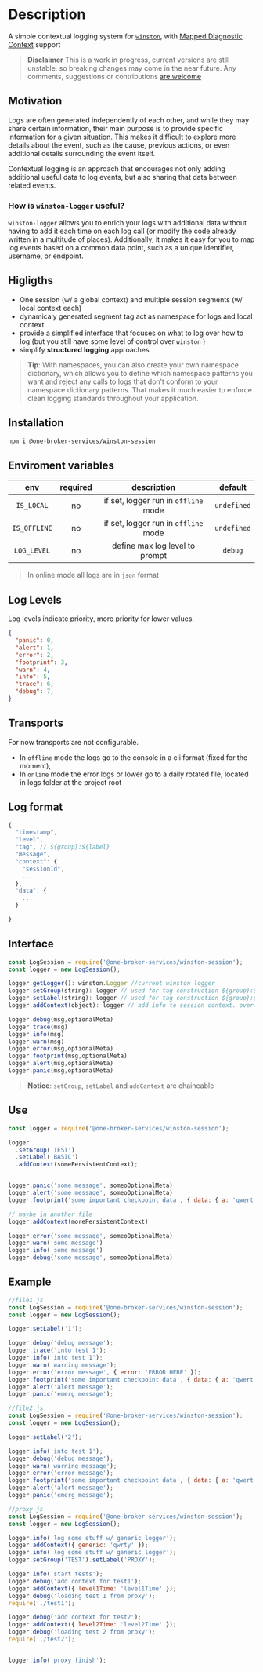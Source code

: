 # Description

A simple contextual logging system for [`winston`](<https://www.npmjs.com/package/winston>), with [Mapped Diagnostic Context](<https://logback.qos.ch/manual/mdc.html>)   support

> **Disclaimer**
This is a work in progress, current versions are still unstable, so breaking changes may come in the near future.
Any comments, suggestions or contributions [are welcome](<https://github.com/One-Broker-Services/winston-session/issues>)

## Motivation

Logs are often generated independently of each other, and while they may share certain information, their main purpose is to provide specific information for a given situation. This makes it difficult to explore more details about the event, such as the cause, previous actions, or even additional details surrounding the event itself.

Contextual logging is an approach that encourages not only adding additional useful data to log events, but also sharing that data between related events.

<!-- Con el registro contextual, los tokens de datos se agregan y eliminan de los eventos de registro durante el transcurso del tiempo de ejecución de la aplicación.
Según el flujo de trabajo de su aplicación, algunos de estos tokens se pueden compartir en varios eventos de registro o incluso en toda la aplicación. Mientras tanto, sus eventos de registro aún conservan información de registro principal, como nombres de métodos y seguimientos de pila. -->

<!-- winston es una popular herramienta de logging para javascript
Con winston, si bien es posible para cada evento registrar los datos necesarios manualmente en el momento del log como metadatos, -->
<!-- 
Often when there are lot of microservices and logs are been forwarded it becomes difficult to find the reason for error and sequence of events that might have caused the error. MDC approach helps to group together the events that are related to specific event for eg. Order Checkout failed or Payment Failure on Ecommerce site.As customer is unaware of the internal things it is wise idea to add some related information as correlationIds like { orderID: 101 } so it can be searched quickly. -->

### How is `winston-logger` useful?

`winston-logger` allows you to enrich your logs with additional data without having to add it each time on each log call (or modify the code already written in a multitude of places). Additionally, it makes it easy for you to map log events based on a common data point, such as a unique identifier, username, or endpoint.
<!-- Puede agregar y eliminar del contexto durante el transcurso de la aplicación sin tener que realizar un seguimiento de lo que se almacena en el contexto y dónde aparece en sus registros. -->

## Higligths

* One session (w/ a global context) and multiple session segments (w/ local context each)
* dynamicaly generated segment tag act as namespace for logs and local context
* provide a simplified interface that focuses on what to log over how to log (but you still have some level of control over `winston` )
* simplify **structured logging** approaches

> **Tip**: With namespaces, you can also create your own namespace dictionary, which allows you to define which namespace patterns you want and reject any calls to logs that don’t conform to your namespace dictionary patterns. That makes it much easier to enforce clean logging standards throughout your application.

<!-- * a `winston` logger can be particular for ona segment or can be shared for all segments (you decide) -->

<!-- * la session es una instancia unica que mantiene sus propiedades persistentes entre todos los ficheros una. Es ideal para los entornos serverless en los que cada llamada a la api es independiente (p.e una lambda unica)
* permite mantener un contexto compartido por todos los loggers de la session. este contexto se puede ir enriqueciendo durante la sesion en cualquier fu
* permite matener simultaneamente varios loggers independientes en una misma session.
Los un logger queda definido  por un label especifico. -->

## Installation

```bash
npm i @one-broker-services/winston-session
```

## Enviroment variables

|env|required|description|default|
|:--:|:--:|:--:|:--:|
|`IS_LOCAL`|no|if set, logger run in `offline` mode| `undefined` |
|`IS_OFFLINE`|no|if set, logger run in `offline` mode| `undefined` |
|`LOG_LEVEL`|no|define max log level to prompt| `debug` |

> In online mode all logs are in `json` format

## Log Levels

Log levels indicate priority, more priority for lower values.

```json
{
  "panic": 0,
  "alert": 1,
  "error": 2,
  "footprint": 3,
  "warn": 4,
  "info": 5,
  "trace": 6,
  "debug": 7,
}
```

## Transports

For now transports are not configurable.

* In `offline` mode the logs go to the console in a cli format (fixed for the moment),
* In `online` mode the error logs or lower go to a daily rotated file, located in logs folder at the project root

## Log format

```javascript
{
  "timestamp",
  "level",
  "tag", // ${group}:${label}
  "message",
  "context": {
    "sessionId",
    ...
  },
  "data": {
    ...
  }

}
```

## Interface

```javascript
const LogSession = require('@one-broker-services/winston-session');
const logger = new LogSession();

logger.getLogger(): winston.Logger //current winston logger
logger.setGroup(string): logger // used for tag construction ${group}:${label}
logger.setLabel(string): logger // used for tag construction ${group}:${label}
logger.addContext(object): logger // add info to session context. overwrite property if already exists. new context will be present in all logs from now on for the duration of the session

logger.debug(msg,optionalMeta)
logger.trace(msg)
logger.info(msg)
logger.warn(msg)
logger.error(msg,optionalMeta)
logger.footprint(msg,optionalMeta)
logger.alert(msg,optionalMeta)
logger.panic(msg,optionalMeta)

```

> **Notice**: `setGroup`, `setLabel` and `addContext` are chaineable

## Use

```javascript
const logger = require('@one-broker-services/winston-session');

logger
  .setGroup('TEST')
  .setLabel('BASIC')
  .addContext(somePersistentContext);


logger.panic('some message', someoOptionalMeta)
logger.alert('some message', someoOptionalMeta)
logger.footprint('some important checkpoint data', { data: { a: 'qwert' } });

// maybe in another file
logger.addContext(morePersistentContext) 

logger.error('some message', someoOptionalMeta)
logger.warn('some message')
logger.info('some message')
logger.debug('some message', someoOptionalMeta)

```

## Example

```javascript
//file1.js
const LogSession = require('@one-broker-services/winston-session');
const logger = new LogSession();

logger.setLabel('1');

logger.debug('debug message');
logger.trace('into test 1');
logger.info('into test 1');
logger.warn('warning message');
logger.error('error message', { error: 'ERROR HERE' });
logger.footprint('some important checkpoint data', { data: { a: 'qwert' } });
logger.alert('alert message');
logger.panic('emerg message');


```

```javascript
//file2.js
const LogSession = require('@one-broker-services/winston-session');
const logger = new LogSession();

logger.setLabel('2');

logger.info('into test 1');
logger.debug('debug message');
logger.warn('warning message');
logger.error('error message');
logger.footprint('some important checkpoint data', { data: { a: 'qwert' } });
logger.alert('alert message');
logger.panic('emerg message');

```

```javascript
//proxy.js
const LogSession = require('@one-broker-services/winston-session');
const logger = new LogSession();

logger.info('log some stuff w/ generic logger');
logger.addContext({ generic: 'qwrty' });
logger.info('log some stuff w/ generic logger');
logger.setGroup('TEST').setLabel('PROXY');

logger.info('start tests');
logger.debug('add context for test1');
logger.addContext({ level1Time: 'level1Time' });
logger.debug('loading test 1 from proxy');
require('./test1');

logger.debug('add context for test2');
logger.addContext({ level2Time: 'level2Time' });
logger.debug('loading test 2 from proxy');
require('./test2');


logger.info('proxy finish');
```

<!--similar: https://www.npmjs.com/package/@zebpay/colt -->
<!-- https://www.npmjs.com/package/winston-context -->